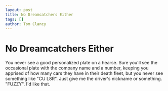 ```yaml
---
layout: post
title: No Dreamcatchers Either
tags: []
author: Tom Clancy
---
```


# No Dreamcatchers Either

You never see a good personalized plate on a hearse. Sure you'll see the occasional plate with the company name and a number, keeping you apprised of how many cars they have in their death fleet, but you never see something like "CU L8R". Just give me the driver's nickname or something. "FUZZY". I'd like that.
